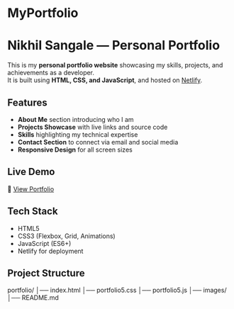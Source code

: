 # MyPortfolio
#  Nikhil Sangale — Personal Portfolio

This is my **personal portfolio website** showcasing my skills, projects, and achievements as a developer.  
It is built using **HTML, CSS, and JavaScript**, and hosted on [Netlify](https://www.netlify.com/).

##  Features
- **About Me** section introducing who I am
- **Projects Showcase** with live links and source code
- **Skills** highlighting my technical expertise
- **Contact Section** to connect via email and social media
- **Responsive Design** for all screen sizes

##  Live Demo
🔗 [View Portfolio](https://nikhil-portfolio2006.netlify.app/)

##  Tech Stack
- HTML5
- CSS3 (Flexbox, Grid, Animations)
- JavaScript (ES6+)
- Netlify for deployment

##  Project Structure
portfolio/
│── index.html
│── portfolio5.css
│── portfolio5.js
│── images/
│── README.md
